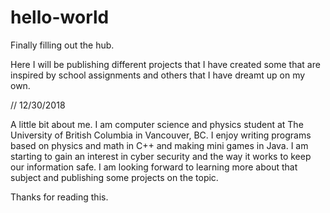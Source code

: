 # hello-world
Finally filling out the hub. 

Here I will be publishing different projects that I have created some that are inspired by school assignments and
others that I have dreamt up on my own. 

// 12/30/2018

A little bit about me. I am computer science and physics student at The University of British Columbia in
Vancouver,  BC. I enjoy writing programs based on physics and math in C++ and making mini games in Java. 
I am starting to gain an interest in cyber security and the way it works to keep our information safe. 
I am looking forward to learning more about that subject and publishing some projects on the topic. 

Thanks for reading this. 
